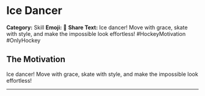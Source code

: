 # Ice Dancer

**Category:** Skill
**Emoji:** 💃
**Share Text:** Ice dancer! Move with grace, skate with style, and make the impossible look effortless! #HockeyMotivation #OnlyHockey

## The Motivation

Ice dancer! Move with grace, skate with style, and make the impossible look effortless!

---
